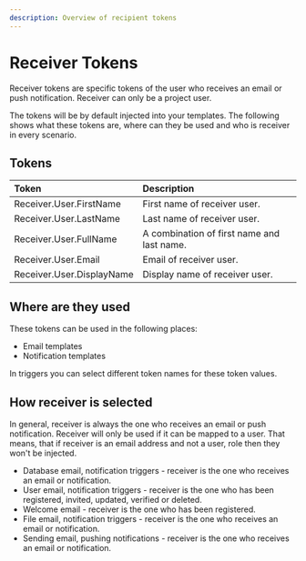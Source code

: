 ```yaml
---
description: Overview of recipient tokens
---
```


# Receiver Tokens

Receiver tokens are specific tokens of the user who receives an email or push notification. Receiver can only be a project user.

The tokens will be by default injected into your templates. The following shows what these tokens are, where can they be used and who is receiver in every scenario.

## Tokens

| Token | Description |
| :--- | :--- |
| Receiver.User.FirstName | First name of receiver user. |
| Receiver.User.LastName | Last name of receiver user. |
| Receiver.User.FullName | A combination of first name and last name. |
| Receiver.User.Email | Email of receiver user. |
| Receiver.User.DisplayName | Display name of receiver user. |

## Where are they used

These tokens can be used in the following places:

* Email templates
* Notification templates

In triggers you can select different token names for these token values.

## How receiver is selected

In general, receiver is always the one who receives an email or push notification. Receiver will only be used if it can be mapped to a user. That means, that if receiver is an email address and not a user, role then they won't be injected.

* Database email, notification triggers - receiver is the one who receives an email or notification.
* User email, notification triggers - receiver is the one who has been registered, invited, updated, verified or deleted.
* Welcome email - receiver is the one who has been registered.
* File email, notification triggers - receiver is the one who receives an email or notification.
* Sending email, pushing notifications - receiver is the one who receives an email or notification.


